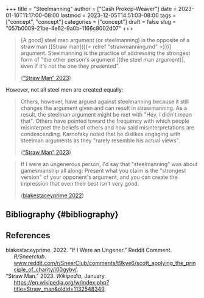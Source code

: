 +++
title = "Steelmanning"
author = ["Cash Prokop-Weaver"]
date = 2023-01-10T11:17:00-08:00
lastmod = 2023-12-05T14:51:03-08:00
tags = ["concept", "concept"]
categories = ["concept"]
draft = false
slug = "057b0009-21be-4e62-9a0b-1166c8002d07"
+++

> [A good] steel man argument (or steelmanning) is the opposite of a straw man [[Straw man]({{< relref "strawmanning.md" >}})] argument. Steelmanning is the practice of addressing the strongest form of "the other person's argument [(the steel man argument)], even if it's not the one they presented".
>
> (<a href="#citeproc_bib_item_2">“Straw Man” 2023</a>)

However, not all steel men are created equally:

> Others, however, have argued against steelmanning because it still changes the argument given and can result in strawmanning. As a result, the steelman argument might be met with "Hey, I didn't mean that". Others have pointed toward the frequency with which people misinterpret the beliefs of others and how said misinterpretations are condescending. Karnofsky noted that he dislikes engaging with steelman arguments as they "rarely resemble his actual views".
>
> (<a href="#citeproc_bib_item_2">“Straw Man” 2023</a>)

<!--quoteend-->

> If I were an ungenerous person, I'd say that "steelmanning" was about gamesmanship all along: Present what you claim is the "strongest version" of your opponent's argument, and you can create the impression that even their best isn't very good.
>
> (<a href="#citeproc_bib_item_1">blakestaceyprime 2022</a>)


## Bibliography {#bibliography}

## References

<style>.csl-entry{text-indent: -1.5em; margin-left: 1.5em;}</style><div class="csl-bib-body">
  <div class="csl-entry"><a id="citeproc_bib_item_1"></a>blakestaceyprime. 2022. “If I Were an Ungener.” Reddit Comment. <i>R/Sneerclub</i>. <a href="www.reddit.com/r/SneerClub/comments/t9kye6/scott_applying_the_principle_of_charity/i00gybv/">www.reddit.com/r/SneerClub/comments/t9kye6/scott_applying_the_principle_of_charity/i00gybv/</a>.</div>
  <div class="csl-entry"><a id="citeproc_bib_item_2"></a>“Straw Man.” 2023. <i>Wikipedia</i>, January. <a href="https://en.wikipedia.org/w/index.php?title=Straw_man&oldid=1132548349">https://en.wikipedia.org/w/index.php?title=Straw_man&#38;oldid=1132548349</a>.</div>
</div>
